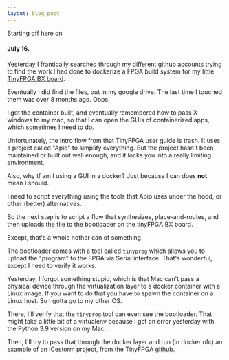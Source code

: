 ```yaml
---
layout: blog_post
---
```

<!-- <figure>
  <img src="/assets/blog/2020-12-31-spinning up!/spinning.gif"/>
  <figcaption><em> yessir</em></figcaption>
</figure> -->

Starting off here on 

#### July 16. 

Yesterday I frantically searched through my different github accounts trying to find the work I had done to dockerize a FPGA build system for my little [TinyFPGA BX board](https://tinyfpga.com/bx/guide.html). 

Eventually I did find the files, but in my google drive. The last time I touched them was over 8 months ago. Oops. 

I got the container built, and eventually remembered how to pass X windows to my mac, so that I can open the GUIs of containerized apps, which sometimes I need to do. 

Unfortunately, the intro flow from that TinyFPGA user guide is trash. It uses a project called "Apio" to simplify everything. But the project hasn't been maintained or built out well enough, and it locks you into a really limiting environment. 

Also, why tf am I using a GUI in a docker? Just because I can does **not** mean I should. 

I need to script everything using the tools that Apio uses under the hood, or other (better) alternatives. 

So the next step is to script a flow that synthesizes, place-and-routes, and then uploads the file to the bootloader on the tinyFPGA BX board. 

Except, that's a whole nother can of something. 

The bootloader comes with a tool called `tinyprog` which allows you to upload the "program" to the FPGA via Serial interface. That's wonderful, except I need to verify it works. 

Yesterday, I forgot something stupid, which is that Mac can't pass a physical device through the virtualization layer to a docker container with a Linux image. If you want to do that you have to spawn the container on a Linux host. So I gotta go to my other OS. 

There, I'll verify that the `tinyprog` tool can even see the bootloader. That might take a little bit of a virtualenv because I got an error yesterday with the Python 3.9 version on my Mac. 

Then, I'll try to pass that through the docker layer and run (in docker ofc) an example of an iCestorm project, from the TinyFPGA [github](https://github.com/tinyfpga/TinyFPGA-BX).
